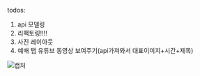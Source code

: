 todos: 
1. api 모델링
2. 리팩토링!!!!
3. 사진 레이아웃 
4. 예배 탭 유튜브 동영상 보여주기(api가져와서 대표이미지+시간+제목)



![캡처](https://user-images.githubusercontent.com/56612792/141109421-13927635-d88d-4754-b4f1-1b0b58ae1d5f.PNG)
